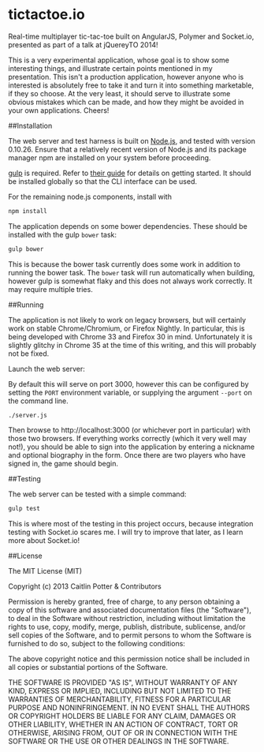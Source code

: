 tictactoe.io
============

Real-time multiplayer tic-tac-toe built on AngularJS, Polymer and Socket.io, presented as part of a talk at jQuereyTO 2014!

This is a very experimental application, whose goal is to show some interesting things, and illustrate certain points
mentioned in my presentation. This isn't a production application, however anyone who is interested is absolutely free
to take it and turn it into something marketable, if they so choose. At the very least, it should serve to illustrate
some obvious mistakes which can be made, and how they might be avoided in your own applications. Cheers!

##Installation

The web server and test harness is built on [Node.js](http://nodejs.org/), and tested with version 0.10.26. Ensure
that a relatively recent version of Node.js and its package manager npm are installed on your system before proceeding.

[gulp](https://www.npmjs.org/package/gulp) is required. Refer to [their guide](https://github.com/gulpjs/gulp/blob/master/docs/getting-started.md)
for details on getting started. It should be installed globally so that the CLI interface can be used.

For the remaining node.js components, install with

```bash
npm install
```

The application depends on some bower dependencies. These should be installed with the gulp `bower` task:

```bash
gulp bower
```

This is because the bower task currently does some work in addition to running the bower task. The `bower` task will run
automatically when building, however gulp is somewhat flaky and this does not always work correctly. It may require
multiple tries.

##Running

The application is not likely to work on legacy browsers, but will certainly work on stable Chrome/Chromium, or
Firefox Nightly. In particular, this is being developed with Chrome 33 and Firefox 30 in mind. Unfortunately it is
slightly glitchy in Chrome 35 at the time of this writing, and this will probably not be fixed.

Launch the web server:

By default this will serve on port 3000, however this can be configured by setting the `PORT` environment variable, or
supplying the argument `--port` on the command line.

```node
./server.js
```

Then browse to http://localhost:3000 (or whichever port in particular) with those two browsers. If everything works
correctly (which it very well may not!), you should be able to sign into the application by entering a nickname and
optional biography in the form. Once there are two players who have signed in, the game should begin.

##Testing

The web server can be tested with a simple command:

```bash
gulp test
```

This is where most of the testing in this project occurs, because integration testing with Socket.io scares me. I will
try to improve that later, as I learn more about Socket.io!

##License

The MIT License (MIT)

Copyright (c) 2013 Caitlin Potter & Contributors

Permission is hereby granted, free of charge, to any person obtaining a copy of this software and associated documentation files (the "Software"), to deal in the Software without restriction, including without limitation the rights to use, copy, modify, merge, publish, distribute, sublicense, and/or sell copies of the Software, and to permit persons to whom the Software is furnished to do so, subject to the following conditions:

The above copyright notice and this permission notice shall be included in all copies or substantial portions of the Software.

THE SOFTWARE IS PROVIDED "AS IS", WITHOUT WARRANTY OF ANY KIND, EXPRESS OR IMPLIED, INCLUDING BUT NOT LIMITED TO THE WARRANTIES OF MERCHANTABILITY, FITNESS FOR A PARTICULAR PURPOSE AND NONINFRINGEMENT. IN NO EVENT SHALL THE AUTHORS OR COPYRIGHT HOLDERS BE LIABLE FOR ANY CLAIM, DAMAGES OR OTHER LIABILITY, WHETHER IN AN ACTION OF CONTRACT, TORT OR OTHERWISE, ARISING FROM, OUT OF OR IN CONNECTION WITH THE SOFTWARE OR THE USE OR OTHER DEALINGS IN THE SOFTWARE.

